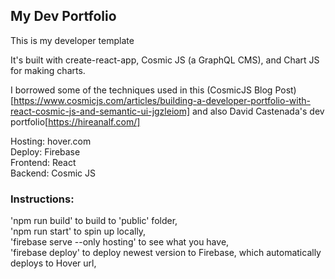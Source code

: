 ## My Dev Portfolio

This is my developer template

It's built with create-react-app, Cosmic JS (a GraphQL CMS), and Chart JS for making charts.

I borrowed some of the techniques used in this (CosmicJS Blog Post)[https://www.cosmicjs.com/articles/building-a-developer-portfolio-with-react-cosmic-js-and-semantic-ui-jgzleiom] and also David Castenada's dev portfolio[https://hireanalf.com/]

Hosting: hover.com  
Deploy: Firebase  
Frontend: React  
Backend: Cosmic JS

### Instructions:

'npm run build' to build to 'public' folder,  
'npm run start' to spin up locally,  
'firebase serve --only hosting' to see what you have,  
'firebase deploy' to deploy newest version to Firebase, which automatically deploys to Hover url,
